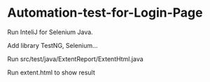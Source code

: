 # Automation-test-for-Login-Page 

Run InteliJ for Selenium Java.   

Add library TestNG, Selenium...

Run src/test/java/ExtentReport/ExtentHtml.java

Run extent.html to show result
